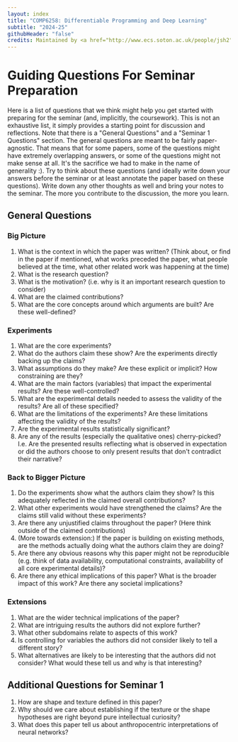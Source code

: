 ```yaml
---
layout: index
title: "COMP6258: Differentiable Programming and Deep Learning"
subtitle: "2024-25"
githubHeader: "false"
credits: Maintained by <a href="http://www.ecs.soton.ac.uk/people/jsh2">Professor Jonathon Hare</a> and <a href="http://www.ecs.soton.ac.uk/people/am8n17">Dr Antonia Marcu</a>.
---
```


# Guiding Questions For Seminar Preparation

Here is a list of questions that we think might help you get started with preparing for the seminar (and, implicitly, the coursework). This is not an exhaustive list, it simply provides a starting point for discussion and reflections. Note that there is a "General Questions" and a "Seminar 1 Questions" section.
The general questions are meant to be fairly paper-agnostic. That means that for some papers, some of the questions might have extremely overlapping answers, or some of the questions might not make sense at all. It's the sacrifice we had to make in the name of generality :). Try to think about these questions (and ideally write down your answers before the seminar or at least annotate the paper based on these questions). Write down any other thoughts as well and bring your notes to the seminar. The more you contribute to the discussion, the more you learn.

## General Questions

### Big Picture
1. What is the context in which the paper was written? (Think about, or find in the paper if mentioned, what works preceded the paper, what people believed at the time, what other related work was happening at the time)
2. What is the research question?
3. What is the motivation? (i.e. why is it an important research question to consider)
4. What are the claimed contributions?
5. What are the core concepts around which arguments are built? Are these well-defined?

### Experiments
1. What are the core experiments?
2. What do the authors claim these show? Are the experiments directly backing up the claims?
3. What assumptions do they make? Are these explicit or implicit? How constraining are they?
4. What are the main factors (variables) that impact the experimental results? Are these well-controlled?
5. What are the experimental details needed to assess the validity of the results? Are all of these specified?
6. What are the limitations of the experiments? Are these limitations affecting the validity of the results?
7. Are the experimental results statistically significant?
8. Are any of the results (especially the qualitative ones) cherry-picked? I.e. Are the presented results reflecting what is observed in expectation or did the authors choose to only present results that don't contradict their narrative?

### Back to Bigger Picture
1. Do the experiments show what the authors claim they show? Is this adequately reflected in the claimed overall contributions?
2. What other experiments would have strengthened the claims? Are the claims still valid without these experiments?
3. Are there any unjustified claims throughout the paper? (Here think outside of the claimed contributions)
4. (More towards extension:) If the paper is building on existing methods, are the methods actually doing what the authors claim they are doing?
5. Are there any obvious reasons why this paper might not be reproducible (e.g. think of data availability, computational constraints, availability of all core experimental details)?
6. Are there any ethical implications of this paper? What is the broader impact of this work? Are there any societal implications?

### Extensions
1. What are the wider technical implications of the paper?
2. What are intriguing results the authors did not explore further?
3. What other subdomains relate to aspects of this work?
4. Is controlling for variables the authors did not consider likely to tell a different story?
5. What alternatives are likely to be interesting that the authors did not consider? What would these tell us and why is that interesting?

## Additional Questions for Seminar 1
1. How are shape and texture defined in this paper?
2. Why should we care about establishing if the texture or the shape hypotheses are right beyond pure intellectual curiosity?
3. What does this paper tell us about anthropocentric interpretations of neural networks?
